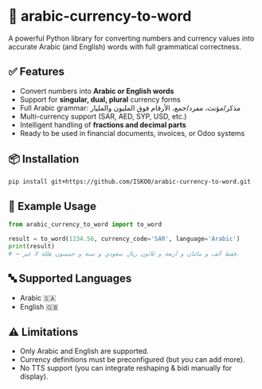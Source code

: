# 🧮 arabic-currency-to-word

A powerful Python library for converting numbers and currency values into accurate Arabic (and English) words with full grammatical correctness.

## ✅ Features

- Convert numbers into **Arabic or English words**
- Support for **singular, dual, plural** currency forms
- Full Arabic grammar: مذكر/مؤنث، مفرد/جمع، الأرقام فوق المليون والمليار
- Multi-currency support (SAR, AED, SYP, USD, etc.)
- Intelligent handling of **fractions and decimal parts**
- Ready to be used in financial documents, invoices, or Odoo systems

## 📦 Installation

```bash
pip install git+https://github.com/ISKO0/arabic-currency-to-word.git
```

## 🚀 Example Usage

```python
from arabic_currency_to_word import to_word

result = to_word(1234.56, currency_code='SAR', language='Arabic')
print(result)
# → فقط ألف و مائتان و أربعة و ثلاثون ريال سعودي و ستة و خمسون هللة لا غير.
```

## 🔤 Supported Languages

- Arabic 🇸🇦
- English 🇬🇧

## ⚠️ Limitations

- Only Arabic and English are supported.
- Currency definitions must be preconfigured (but you can add more).
- No TTS support (you can integrate reshaping & bidi manually for display).
